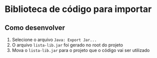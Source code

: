 # Biblioteca de código para importar
## Como desenvolver

1. Selecione o arquivo `Java: Export Jar...`
2. O arquivo `lista-lib.jar` foi gerado no root do projeto
3. Mova o `lista-lib.jar` para o projeto que o código vai ser utilizado
